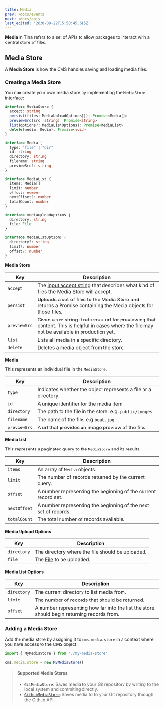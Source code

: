 ```yaml
---
title: Media
prev: /docs/events
next: /docs/apis
last_edited: '2020-09-22T15:50:45.615Z'
---
```

**Media** in Tina refers to a set of APIs to allow packages to interact with a central store of files.

## Media Store

A **Media Store** is how the CMS handles saving and loading media files.

### Creating a Media Store

You can create your own media store by implementing the `MediaStore` interface:

```typescript
interface MediaStore {
  accept: string
  persist(files: MediaUploadOptions[]): Promise<Media[]>
  previewSrc(src: string): Promise<string>
  list(options?: MediaListOptions): Promise<MediaList>
  delete(media: Media): Promise<void>
}

interface Media {
  type: "file" | "dir"
  id: string
  directory: string
  filename: string
  previewSrc?: string
}

interface MediaList {
  items: Media[]
  limit: number
  offset: number
  nextOffset?: number
  totalCount: number
}

interface MediaUploadOptions {
  directory: string
  file: File
}

interface MediaListOptions {
  directory?: string
  limit?: number
  offset?: number
}

```

**Media Store**

| Key | Description |
| --- | --- |
| `accept` | The [input accept string](https://developer.mozilla.org/en-US/docs/Web/HTML/Element/input/file#accept) that describes what kind of files the Media Store will accept. |
| `persist` | Uploads a set of files to the Media Store and returns a Promise containing the Media objects for those files. |
| `previewSrc` | Given a `src` string it returns a url for previewing that content. This is helpful in cases where the file may not be available in production yet. |
| `list` | Lists all media in a specific directory. |
| `delete` | Deletes a media object from the store. |

**Media**

This represents an individual file in the `MediaStore`.

| Key | Description |
| --- | --- |
| `type` | Indicates whether the object represents a file or a directory. |
| `id` | A unique identifier for the media item. |
| `directory` | The path to the file in the store. e.g. `public/images` |
| `filename` | The name of the file. e.g.`boat.jpg` |
| `previewSrc` | A url that provides an image preview of the file. |

**Media List**

This represents a paginated query to the `MediaStore` and its results.

| Key | Description |
| --- | --- |
| `items` | An array of `Media` objects. |
| `limit` | The number of records returned by the current query. |
| `offset` | A number representing the beginning of the current record set. |
| `nextOffset` | A number representing the beginning of the next set of records. |
| `totalCount` | The total number of records available. |

**Media Upload Options**

| Key | Description |
| --- | --- |
| `directory` | The directory where the file should be uploaded. |
| `file` | The [File](https://developer.mozilla.org/en-US/docs/Web/API/File) to be uploaded. |

**Media List Options**

| Key | Description |
| --- | --- |
| `directory` | The current directory to list media from. |
| `limit` | The number of records that should be returned. |
| `offset` | A number representing how far into the list the store should begin returning records from. |

### Adding a Media Store

Add the media store by assigning it to `cms.media.store` in a context where you have access to the CMS object.

```javascript
import { MyMediaStore } from './my-media-store'

cms.media.store = new MyMediaStore()
```

> #### Supported Media Stores
>
> * [`GitMediaStore`](/guides/nextjs/git/adding-backend): Saves media to your Git repository by writing to the local system and commiting directly.
> * [`GithubMediaStore`](/packages/react-tinacms-github): Saves media to to your Git repository through the Github API.